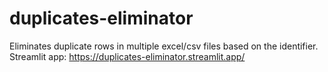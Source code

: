 # duplicates-eliminator
Eliminates duplicate rows in multiple excel/csv files based on the identifier.<br>
Streamlit app: https://duplicates-eliminator.streamlit.app/
